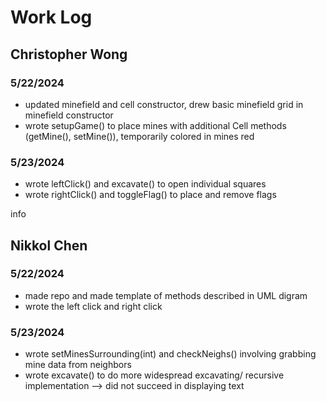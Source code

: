 # Work Log

## Christopher Wong

### 5/22/2024

- updated minefield and cell constructor, drew basic minefield grid in minefield constructor
- wrote setupGame() to place mines with additional Cell methods (getMine(), setMine()), temporarily colored in mines red

### 5/23/2024

- wrote leftClick() and excavate() to open individual squares
- wrote rightClick() and toggleFlag() to place and remove flags

info


## Nikkol Chen

### 5/22/2024

- made repo and made template of methods described in UML digram
- wrote the left click and right click

### 5/23/2024

- wrote setMinesSurrounding(int) and checkNeighs() involving grabbing mine data from neighbors
- wrote excavate() to do more widespread excavating/ recursive implementation --> did not succeed in displaying text
